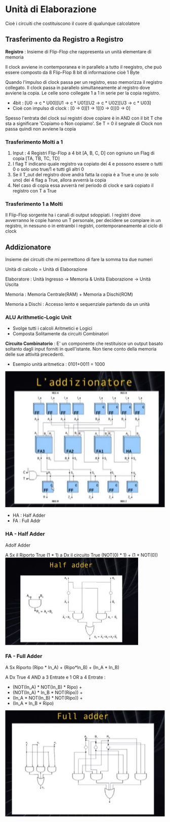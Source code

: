# Unità di Elaborazione
Cioè i circuiti che costituiscono il cuore di qualunque calcolatore

## Trasferimento da Registro a Registro
**Registro** : Insieme di Flip-Flop che rappresenta un unità elementare di memoria

Il clock avviene in contemporanea e in parallelo a tutto il reegistro, che può essere composto da 8 Flip-Flop 8 bit di informazione cioè 1 Byte

Quando l'impulso di clock passa per un registro, esso memorizza il registro collegato. Il clock passa in parallelo simultaneamente al registro dove avviene la copia. Le celle sono collegate 1 a 1 in serie per la copia registro. 

 - 4bit : [U0 -> c * U00][U1 -> c * U01][U2 -> c * U02][U3 -> c * U03]
 - Cioè con impulso di clock : [0 -> 0][1 -> 1][0 -> 0][0 -> 0]

Spesso l'entrata del clock sui registri dove copiare è in AND con il bit T che sta a significare 'Copiamo o Non copiamo'. Se T = 0 il segnale di Clock non passa quindi non avviene la copia

### Trasferimento Molti a 1

 1. Input : 4 Registri Flip-Flop a 4 bit [A, B, C, D] con ogniuno un Flag di copia [TA, TB, TC, TD]
 2. I flag T indicano quale registro va copiato dei 4 e possono essere o tutti 0 o solo uno true/1 e tutti gli altri 0
 3. Se il T_out del registro dove andrà fatta la copia è a True e uno (e solo uno) dei 4 flag a True, allora avverrà la copia
 4. Nel caso di copia essa avverrà nel periodo di clock e sarà copiato il registro con T a True
   
### Trasferimento 1 a Molti
Il Flip-Flop sorgente ha i canali di output sdoppiati.
I registri dove avverranno le copie hanno un T personale, per decidere se compiare in un registro, in nessuno o in entrambi i registri, contemporaneamente al ciclo di clock

## Addizionatore
Insieme dei circuiti che mi permettono di fare la somma tra due numeri

Unità di calcolo =  Unità di Elaborazione

Elaboratore : Unità Ingresso -> Memoria & Unità Elaborazione -> Unità Uscita

Memoria : Memoria Centrale(RAM) + Memoria a Dischi(ROM)

Memoria a Dischi : Accesso lento e sequenziale partendo da un unità

### ALU Arithmetic-Logic Unit
 - Svolge tutti i calcoli Aritmetici e Logici
 - Composta Solitamente da circuiti Combinatori

**Circuito Combinatorio** : E' un componente che restituisce un output basato soltanto dagli input forniti in quell'istante. Non tiene conto della memoria delle sue attività precedenti.

- Esempio unità aritmetica : 0101+0011 = 1000

![alt text](img/Addizzionatore.JPG)

- HA : Half Adder
- FA : Full Addr
### HA - Half Adder
Adolf Adder

A Sx il Riporto True (1 * 1) a Dx il circuito True (NOT(0) * 1) + (1 * NOT(0))
![alt text](img/Half_Adder.JPG)

### FA - Full Adder
A Sx Riporto (Ripo * In_A) + (Ripo*In_B) + (In_A * In_B)

A Dx True 4 AND a 3 Entrate e  1 OR a 4 Entrate :
 - (NOT(In_A) * NOT(In_B) * Ripo) +
 - (NOT(In_A) * In_B * NOT(Ripo)) +
 - (In_A * NOT(In_B) * NOT(Ripo)) +
 - (In_A * In_B * Ripo)

![alt text](img/Full_Adder.JPG)